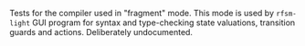 Tests for the compiler used in "fragment" mode. 
This mode is used by `rfsm-light` GUI program for syntax and type-checking state
valuations, transition guards and actions.
Deliberately undocumented. 
